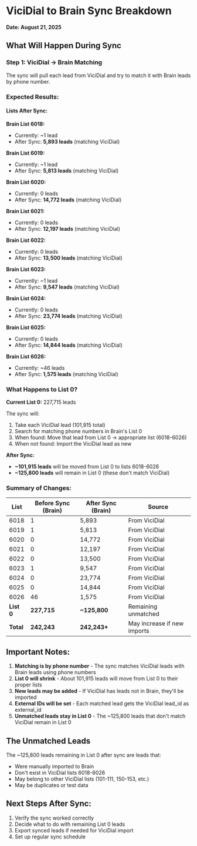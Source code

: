 # ViciDial to Brain Sync Breakdown
**Date: August 21, 2025**

## What Will Happen During Sync

### Step 1: ViciDial → Brain Matching
The sync will pull each lead from ViciDial and try to match it with Brain leads by phone number.

### Expected Results:

#### Lists After Sync:

**Brain List 6018:**
- Currently: ~1 lead
- After Sync: **5,893 leads** (matching ViciDial)

**Brain List 6019:**
- Currently: ~1 lead  
- After Sync: **5,813 leads** (matching ViciDial)

**Brain List 6020:**
- Currently: 0 leads
- After Sync: **14,772 leads** (matching ViciDial)

**Brain List 6021:**
- Currently: 0 leads
- After Sync: **12,197 leads** (matching ViciDial)

**Brain List 6022:**
- Currently: 0 leads
- After Sync: **13,500 leads** (matching ViciDial)

**Brain List 6023:**
- Currently: ~1 lead
- After Sync: **9,547 leads** (matching ViciDial)

**Brain List 6024:**
- Currently: 0 leads
- After Sync: **23,774 leads** (matching ViciDial)

**Brain List 6025:**
- Currently: 0 leads
- After Sync: **14,844 leads** (matching ViciDial)

**Brain List 6026:**
- Currently: ~46 leads
- After Sync: **1,575 leads** (matching ViciDial)

### What Happens to List 0?

**Current List 0:** 227,715 leads

The sync will:
1. Take each ViciDial lead (101,915 total)
2. Search for matching phone numbers in Brain's List 0
3. When found: Move that lead from List 0 → appropriate list (6018-6026)
4. When not found: Import the ViciDial lead as new

**After Sync:**
- **~101,915 leads** will be moved from List 0 to lists 6018-6026
- **~125,800 leads** will remain in List 0 (these don't match ViciDial)

### Summary of Changes:

| List | Before Sync (Brain) | After Sync (Brain) | Source |
|------|-------------------|-------------------|---------|
| 6018 | 1 | 5,893 | From ViciDial |
| 6019 | 1 | 5,813 | From ViciDial |
| 6020 | 0 | 14,772 | From ViciDial |
| 6021 | 0 | 12,197 | From ViciDial |
| 6022 | 0 | 13,500 | From ViciDial |
| 6023 | 1 | 9,547 | From ViciDial |
| 6024 | 0 | 23,774 | From ViciDial |
| 6025 | 0 | 14,844 | From ViciDial |
| 6026 | 46 | 1,575 | From ViciDial |
| **List 0** | **227,715** | **~125,800** | Remaining unmatched |
| **Total** | **242,243** | **242,243+** | May increase if new imports |

## Important Notes:

1. **Matching is by phone number** - The sync matches ViciDial leads with Brain leads using phone numbers
2. **List 0 will shrink** - About 101,915 leads will move from List 0 to their proper lists
3. **New leads may be added** - If ViciDial has leads not in Brain, they'll be imported
4. **External IDs will be set** - Each matched lead gets the ViciDial lead_id as external_id
5. **Unmatched leads stay in List 0** - The ~125,800 leads that don't match ViciDial remain in List 0

## The Unmatched Leads
The ~125,800 leads remaining in List 0 after sync are leads that:
- Were manually imported to Brain
- Don't exist in ViciDial lists 6018-6026
- May belong to other ViciDial lists (101-111, 150-153, etc.)
- May be duplicates or test data

## Next Steps After Sync:
1. Verify the sync worked correctly
2. Decide what to do with remaining List 0 leads
3. Export synced leads if needed for ViciDial import
4. Set up regular sync schedule






